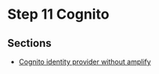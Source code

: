# Step 11 Cognito

## Sections

- [Cognito identity provider without amplify](./example04_cognito_identity_provider_without_amplify)

